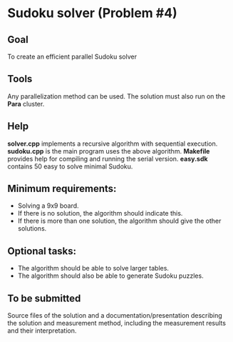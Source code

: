 # Sudoku solver (Problem #4)
## Goal
To create an efficient parallel Sudoku solver

## Tools
Any parallelization method can be used. The solution must also run on the **Para** cluster.

## Help
**solver.cpp** implements a recursive algorithm with sequential execution.
**sudoku.cpp** is the main program uses the above algorithm.
**Makefile** provides help for compiling and running the serial version.
**easy.sdk** contains 50 easy to solve minimal Sudoku.

## Minimum requirements:
- Solving a 9x9 board.
- If there is no solution, the algorithm should indicate this.
- If there is more than one solution, the algorithm should give the other solutions.

## Optional tasks:
- The algorithm should be able to solve larger tables.
- The algorithm should also be able to generate Sudoku puzzles.

## To be submitted
Source files of the solution and a documentation/presentation describing the solution and measurement method, including the measurement results and their interpretation.
